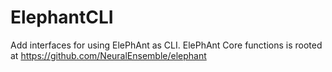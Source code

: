 ElephantCLI
===========

Add interfaces for using ElePhAnt as CLI. ElePhAnt Core functions is rooted at https://github.com/NeuralEnsemble/elephant

